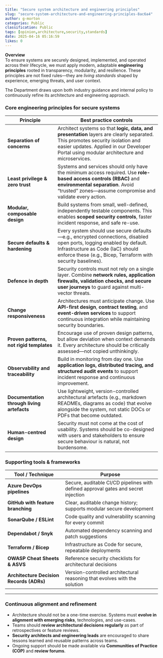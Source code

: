 ```yaml
---
title: "Secure system architecture and engineering principles"
slug: "secure-system-architecture-and-engineering-principles-8ac6a4"
author: g-morton
categories: Public
classification: Public
tags: [opinion,architecture,security,standards]
date: 2025-04-16 05:16:59 
likes: 0
---
```


 
**Overview**  
To ensure systems are securely designed, implemented, and operated across their lifecycle, we must apply modern, adaptable **engineering principles** rooted in transparency, modularity, and resilience. These principles are not fixed rules—they are *living standards* shaped by experience, emerging threats, and user context.

The Department draws upon both industry guidance and internal policy to continuously refine its architecture and engineering approach.


### Core engineering principles for secure systems

| Principle | Best practice controls |
|----------|------------------------|
| **Separation of concerns** | Architect systems so that **logic, data, and presentation** layers are clearly separated. This promotes security isolation and easier updates. Applied in our Developer Portal using modular architecture and microservices. |
| **Least privilege & zero trust** | Systems and services should only have the minimum access required. Use **role-based access controls (RBAC)** and **environmental separation**. Avoid “trusted” zones—assume compromise and validate every action. |
| **Modular, composable design** | Build systems from small, well-defined, independently testable components. This enables **scoped security controls**, faster incident response, and safe re-use. |
| **Secure defaults & hardening** | Every system should use secure defaults—e.g., encrypted connections, disabled open ports, logging enabled by default. Infrastructure as Code (IaC) should enforce these (e.g., Bicep, Terraform with security baselines). |
| **Defence in depth** | Security controls must not rely on a single layer. Combine **network rules, application firewalls, validation checks, and secure user journeys** to guard against multi-vector threats. |
| **Change responsiveness** | Architectures must anticipate change. Use **API-first design**, **contract testing**, and **event-driven services** to support continuous integration while maintaining security boundaries. |
| **Proven patterns, not rigid templates** | Encourage use of proven design patterns, but allow deviation when context demands it. Every architecture should be critically assessed—not copied unthinkingly. |
| **Observability and traceability** | Build in monitoring from day one. Use **application logs, distributed tracing, and structured audit events** to support incident response and continuous improvement. |
| **Documentation through living artefacts** | Use lightweight, version-controlled architectural artefacts (e.g., markdown READMEs, diagrams as code) that evolve alongside the system, not static DOCs or PDFs that become outdated. |
| **Human-centred design** | Security must not come at the cost of usability. Systems should be co-designed with users and stakeholders to ensure secure behaviour is natural, not burdensome. |



### Supporting tools & frameworks

| Tool / Technique | Purpose |
|------------------|---------|
| **Azure DevOps pipelines** | Secure, auditable CI/CD pipelines with defined approval gates and secret injection |
| **GitHub with feature branching** | Clear, auditable change history; supports modular secure development |
| **SonarQube / ESLint** | Code quality and vulnerability scanning for every commit |
| **Dependabot / Snyk** | Automated dependency scanning and patch suggestions |
| **Terraform / Bicep** | Infrastructure as Code for secure, repeatable deployments |
| **OWASP Cheat Sheets & ASVS** | Reference security checklists for architectural decisions |
| **Architecture Decision Records (ADRs)** | Version-controlled architectural reasoning that evolves with the solution |

---

### Continuous alignment and refinement

- Architecture should not be a one-time exercise. Systems must **evolve in alignment with emerging risks**, technologies, and use-cases.
- Teams should **review architectural decisions regularly** as part of retrospectives or feature reviews.
- **Security architects and engineering leads** are encouraged to share lessons learned and reusable patterns across teams.
- Ongoing support should be made available via **Communities of Practice (COP)** and **review forums**.
